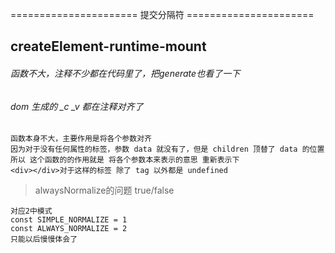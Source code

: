
======================  提交分隔符  ======================
## createElement-runtime-mount
###### 函数不大，注释不少都在代码里了，把generate也看了一下 
###### dom 生成的 _c _v 都在注释对齐了

    函数本身不大，主要作用是将各个参数对齐
    因为对于没有任何属性的标签，参数 data 就没有了，但是 children 顶替了 data 的位置
    所以 这个函数的的作用就是 将各个参数本来表示的意思 重新表示下
    <div></div>对于这样的标签 除了 tag 以外都是 undefined

>alwaysNormalize的问题 true/false

    对应2中模式
    const SIMPLE_NORMALIZE = 1
    const ALWAYS_NORMALIZE = 2
    只能以后慢慢体会了
